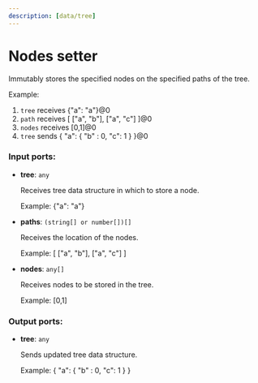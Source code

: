 ```yaml
---
description: [data/tree]
---
```


# Nodes setter

Immutably stores the specified nodes on the specified paths of the tree.

Example:
1. `tree` receives 
{"a": "a"}@0
2. `path` receives
[
  ["a", "b"],
  ["a", "c"]
]@0
3. `nodes` receives
[0,1]@0
4. `tree` sends
{
  "a": {
     "b" : 0,
     "c": 1
  }
}@0

### Input ports:

* __tree__: ` any `

    Receives tree data structure in which to store a node.
    
    Example:
    {"a": "a"}


* __paths__: ` (string[] or number[])[] `

    Receives the location of the nodes.
    
    Example:
    [
      ["a", "b"],
      ["a", "c"]
    ]


* __nodes__: ` any[] `

    Receives nodes to be stored in the tree.
    
    Example:
    [0,1]

### Output ports:

* __tree__: ` any `

    Sends updated tree data structure.
    
    Example:
    {
      "a": {
         "b" : 0,
         "c": 1
      }
    }

